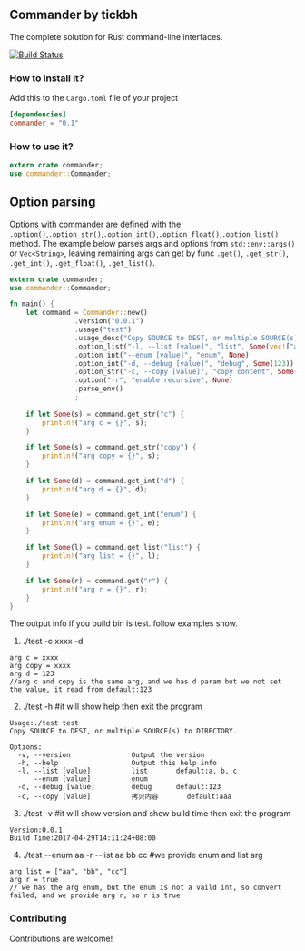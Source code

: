 ## Commander by tickbh

The complete solution for Rust command-line interfaces.

[![Build Status](https://api.travis-ci.org/tickbh/Commander.svg?branch=master)](https://travis-ci.org/tickbh/Commander)

### How to install it?

Add this to the `Cargo.toml` file of your project

```toml
[dependencies]
commander = "0.1"
```

### How to use it?

```rust
extern crate commander;
use commander::Commander;
```

## Option parsing

 Options with commander are defined with the `.option()`,`.option_str()`,`.option_int()`,`.option_float()`,`.option_list()` method. The example below parses args and options from `std::env::args()` or `Vec<String>`, leaving remaining args can get by func `.get()`, `.get_str()`, `.get_int()`, `.get_float()`, `.get_list()`.

```rust
extern crate commander;
use commander::Commander;

fn main() {
    let command = Commander::new()
                .version("0.0.1")
                .usage("test")
                .usage_desc("Copy SOURCE to DEST, or multiple SOURCE(s) to DIRECTORY.")
                .option_list("-l, --list [value]", "list", Some(vec!["a".to_string(), "b".to_string(), "c".to_string()]))
                .option_int("--enum [value]", "enum", None)
                .option_int("-d, --debug [value]", "debug", Some(123))
                .option_str("-c, --copy [value]", "copy content", Some("source".to_string()))
                .option("-r", "enable recursive", None)
                .parse_env()
                ;
    
    if let Some(s) = command.get_str("c") {
        println!("arg c = {}", s);
    }

    if let Some(s) = command.get_str("copy") {
        println!("arg copy = {}", s);
    }

    if let Some(d) = command.get_int("d") {
        println!("arg d = {}", d);
    }

    if let Some(e) = command.get_int("enum") {
        println!("arg enum = {}", e);
    }

    if let Some(l) = command.get_list("list") {
        println!("arg list = {}", l);
    }

    if let Some(r) = command.get("r") {
        println!("arg r = {}", r);
    }
}
```

  The output info if you build bin is test. follow examples show.
1.  ./test -c xxxx -d
```
arg c = xxxx
arg copy = xxxx
arg d = 123
//arg c and copy is the same arg, and we has d param but we not set the value, it read from default:123
``` 

2. ./test -h #it will show help then exit the program
```
Usage:./test test
Copy SOURCE to DEST, or multiple SOURCE(s) to DIRECTORY.

Options:
  -v, --version               Output the version
  -h, --help                  Output this help info
  -l, --list [value]          list		 default:a, b, c
      --enum [value]          enum
  -d, --debug [value]         debug		 default:123
  -c, --copy [value]          拷贝内容		 default:aaa
```

3. ./test -v #it will show version and show build time then exit the program
```
Version:0.0.1
Build Time:2017-04-29T14:11:24+08:00
``` 

4. ./test --enum aa -r --list aa bb cc #we provide enum and list arg
```
arg list = ["aa", "bb", "cc"]
arg r = true
// we has the arg enum, but the enum is not a vaild int, so convert failed, and we provide arg r, so r is true
```

### Contributing

Contributions are welcome!
